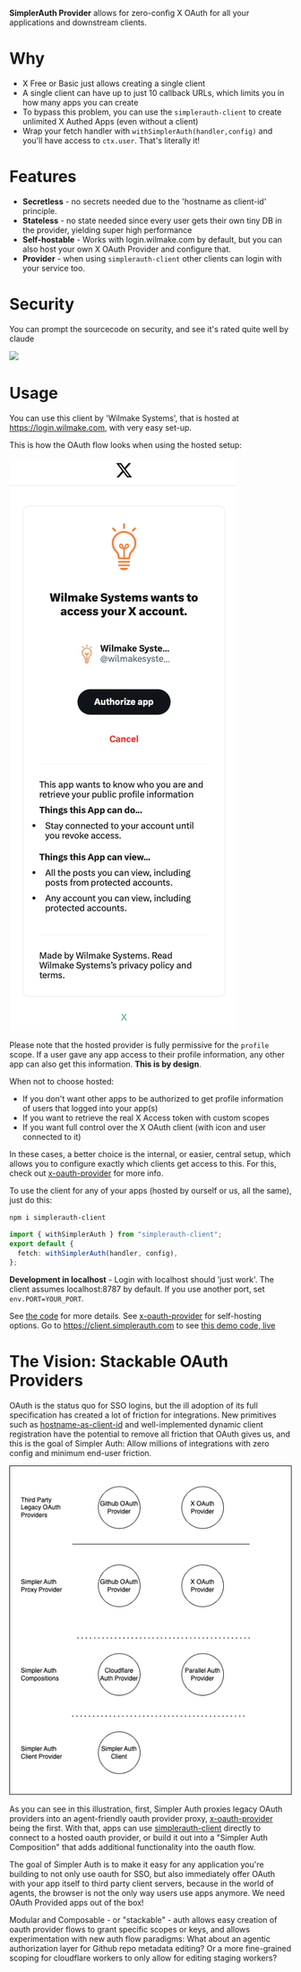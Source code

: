 **SimplerAuth Provider** allows for zero-config X OAuth for all your applications and downstream clients.

# Why

- X Free or Basic just allows creating a single client
- A single client can have up to just 10 callback URLs, which limits you in how many apps you can create
- To bypass this problem, you can use the `simplerauth-client` to create unlimited X Authed Apps (even without a client)
- Wrap your fetch handler with `withSimplerAuth(handler,config)` and you'll have access to `ctx.user`. That's literally it!

# Features

- **Secretless** - no secrets needed due to the 'hostname as client-id' principle.
- **Stateless** - no state needed since every user gets their own tiny DB in the provider, yielding super high performance
- **Self-hostable** - Works with login.wilmake.com by default, but you can also host your own X OAuth Provider and configure that.
- **Provider** - when using `simplerauth-client` other clients can login with your service too.

# Security

You can prompt the sourcecode on security, and see it's rated quite well by claude

[![](https://b.lmpify.com)](https://letmeprompt.com/rules-httpsuithu-ynxf1f0)

# Usage

You can use this client by 'Wilmake Systems', that is hosted at https://login.wilmake.com, with very easy set-up.

This is how the OAuth flow looks when using the hosted setup:

![](hosted3.png)

Please note that the hosted provider is fully permissive for the `profile` scope. If a user gave any app access to their profile information, any other app can also get this information. **This is by design**.

When not to choose hosted:

- If you don't want other apps to be authorized to get profile information of users that logged into your app(s)
- If you want to retrieve the real X Access token with custom scopes
- If you want full control over the X OAuth client (with icon and user connected to it)

In these cases, a better choice is the internal, or easier, central setup, which allows you to configure exactly which clients get access to this. For this, check out [x-oauth-provider](x-oauth-provider/) for more info.

To use the client for any of your apps (hosted by ourself or us, all the same), just do this:

```
npm i simplerauth-client
```

```ts
import { withSimplerAuth } from "simplerauth-client";
export default {
  fetch: withSimplerAuth(handler, config),
};
```

**Development in localhost** - Login with localhost should 'just work'. The client assumes localhost:8787 by default. If you use another port, set `env.PORT=YOUR_PORT`.

See [the code](simplerauth-client/client.ts) for more details. See [x-oauth-provider](x-oauth-provider/) for self-hosting options. Go to https://client.simplerauth.com to see [this demo code, live](simplerauth-client/demo.ts)

# The Vision: Stackable OAuth Providers

OAuth is the status quo for SSO logins, but the ill adoption of its full specification has created a lot of friction for integrations. New primitives such as [hostname-as-client-id](BLOG.md) and well-implemented dynamic client registration have the potential to remove all friction that OAuth gives us, and this is the goal of Simpler Auth: Allow millions of integrations with zero config and minimum end-user friction.

![](stacked-oauth-providers.drawio.png)

As you can see in this illustration, first, Simpler Auth proxies legacy OAuth providers into an agent-friendly oauth provider proxy, [x-oauth-provider](x-oauth-provider) being the first. With that, apps can use [simplerauth-client](simplerauth-client/) directly to connect to a hosted oauth provider, or build it out into a "Simpler Auth Composition" that adds additional functionality into the oauth flow.

The goal of Simpler Auth is to make it easy for any application you're building to not only use oauth for SSO, but also immediately offer OAuth with your app itself to third party client servers, because in the world of agents, the browser is not the only way users use apps anymore. We need OAuth Provided apps out of the box!

Modular and Composable - or "stackable" - auth allows easy creation of oauth provider flows to grant specific scopes or keys, and allows experimentation with new auth flow paradigms: What about an agentic authorization layer for Github repo metadata editing? Or a more fine-grained scoping for cloudflare workers to only allow for editing staging workers?

